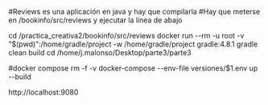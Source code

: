 #Reviews es una aplicación en java y hay que compilarla
#Hay que meterse en /bookinfo/src/reviews y ejecutar la línea de abajo

cd /practica_creativa2/bookinfo/src/reviews
docker run --rm -u root -v "$(pwd)":/home/gradle/project -w /home/gradle/project gradle:4.8.1 gradle clean build
cd /home/j.malonso/Desktop/parte3/parte3

#docker compose rm -f -v
docker-compose --env-file versiones/$1.env up --build

http://localhost:9080

